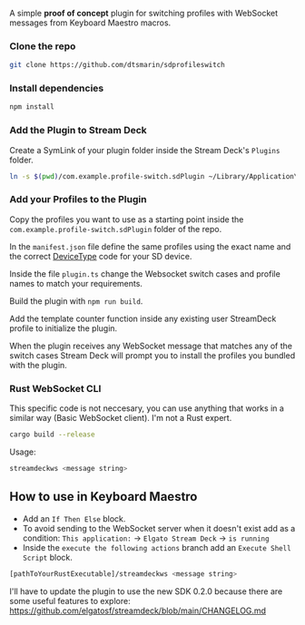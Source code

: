 A simple **proof of concept** plugin for switching profiles with WebSocket messages from Keyboard Maestro macros.

### Clone the repo

```bash
git clone https://github.com/dtsmarin/sdprofileswitch
```

### Install dependencies

```bash
npm install
```

### Add the Plugin to Stream Deck

Create a SymLink of your plugin folder inside the Stream Deck's `Plugins` folder.

```bash
ln -s $(pwd)/com.example.profile-switch.sdPlugin ~/Library/Application\ Support/com.elgato.StreamDeck/Plugins/
```

### Add your Profiles to the Plugin

Copy the profiles you want to use as a starting point inside the `com.example.profile-switch.sdPlugin` folder of the repo.

In the `manifest.json` file define the same profiles using the exact name and the correct [DeviceType](https://docs.elgato.com/sdk/plugins/manifest#profiles) code for your SD device.

Inside the file `plugin.ts` change the Websocket switch cases and profile names to match your requirements.

Build the plugin with `npm run build`.

Add the template counter function inside any existing user StreamDeck profile to initialize the plugin.

When the plugin receives any WebSocket message that matches any of the switch cases Stream Deck will prompt you to install the profiles you bundled with the plugin.

### Rust WebSocket CLI

This specific code is not neccesary, you can use anything that works in a similar way (Basic WebSocket client). I'm not a Rust expert.

```bash
cargo build --release
```

Usage:

```bash
streamdeckws <message string>
```

## How to use in Keyboard Maestro

- Add an `If Then Else` block.
- To avoid sending to the WebSocket server when it doesn't exist add as a condition: `This application:` -> `Elgato Stream Deck` -> `is running`
- Inside the `execute the following actions` branch add an `Execute Shell Script` block.

```bash
[pathToYourRustExecutable]/streamdeckws <message string>
```

I'll have to update the plugin to use the new SDK 0.2.0 because there are some useful features to explore:
<https://github.com/elgatosf/streamdeck/blob/main/CHANGELOG.md>

